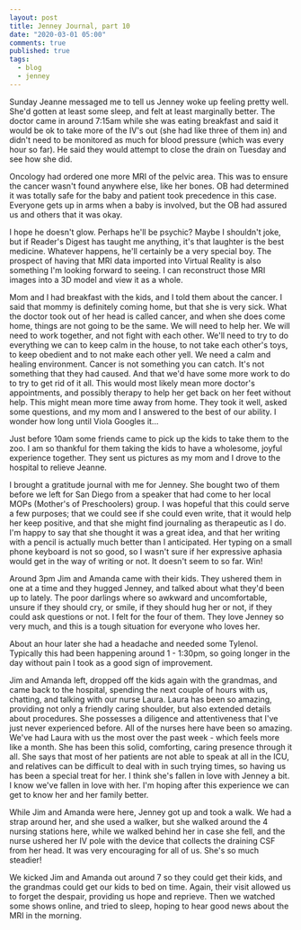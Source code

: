 ```yaml
---
layout: post
title: Jenney Journal, part 10
date: "2020-03-01 05:00"
comments: true
published: true
tags:
  - blog
  - jenney
---
```


Sunday Jeanne messaged me to tell us Jenney woke up feeling pretty well. She'd gotten at least some sleep, and felt at least marginally better. The doctor came in around 7:15am while she was eating breakfast and said it would be ok to take more of the IV's out (she had like three of them in) and didn't need to be monitored as much for blood pressure (which was every hour so far). He said they would attempt to close the drain on Tuesday and see how she did. 

Oncology had ordered one more MRI of the pelvic area. This was to ensure the cancer wasn't found anywhere else, like her bones. OB had determined it was totally safe for the baby and patient took precedence in this case. Everyone gets up in arms when a baby is involved, but the OB had assured us and others that it was okay.

I hope he doesn't glow. Perhaps he'll be psychic? Maybe I shouldn't joke, but if Reader's Digest has taught me anything, it's that laughter is the best medicine. Whatever happens, he'll certainly be a very special boy. The prospect of having that MRI data imported into Virtual Reality is also something I'm looking forward to seeing. I can reconstruct those MRI images into a 3D model and view it as a whole.

Mom and I had breakfast with the kids, and I told them about the cancer. I said that mommy is definitely coming home, but that she is very sick. What the doctor took out of her head is called cancer, and when she does come home, things are not going to be the same. We will need to help her. We will need to work together, and not fight with each other. We'll need to try to do everything we can to keep calm in the house, to not take each other's toys, to keep obedient and to not make each other yell. We need a calm and healing environment. Cancer is not something you can catch. It's not something that they had caused. And that we'd have some more work to do to try to get rid of it all. This would most likely mean more doctor's appointments, and possibly therapy to help her get back on her feet without help. This might mean more time away from home. They took it well, asked some questions, and my mom and I answered to the best of our ability. I wonder how long until Viola Googles it...

Just before 10am some friends came to pick up the kids to take them to the zoo. I am so thankful for them taking the kids to have a wholesome, joyful experience together. They sent us pictures as my mom and I drove to the hospital to relieve Jeanne.

I brought a gratitude journal with me for Jenney. She bought two of them before we left for San Diego from a speaker that had come to her local MOPs (Mother's of Preschoolers) group. I was hopeful that this could serve a few purposes; that we could see if she could even write, that it would help her keep positive, and that she might find journaling as therapeutic as I do. I'm happy to say that she thought it was a great idea, and that her writing with a pencil is actually much better than I anticipated. Her typing on a small phone keyboard is not so good, so I wasn't sure if her expressive aphasia would get in the way of writing or not. It doesn't seem to so far. Win!

Around 3pm Jim and Amanda came with their kids. They ushered them in one at a time and they hugged Jenney, and talked about what they'd been up to lately. The poor darlings where so awkward and uncomfortable, unsure if they should cry, or smile, if they should hug her or not, if they could ask questions or not. I felt for the four of them. They love Jenney so very much, and this is a tough situation for everyone who loves her.

About an hour later she had a headache and needed some Tylenol. Typically this had been happening around 1 - 1:30pm, so going longer in the day without pain I took as a good sign of improvement.

Jim and Amanda left, dropped off the kids again with the grandmas, and came back to the hospital, spending the next couple of hours with us, chatting, and talking with our nurse Laura. Laura has been so amazing, providing not only a friendly caring shoulder, but also extended details about procedures. She possesses a diligence and attentiveness that I've just never experienced before. All of the nurses here have been so amazing. We've had Laura with us the most over the past week - which feels more like a month. She has been this solid, comforting, caring presence through it all. She says that most of her patients are not able to speak at all in the ICU, and relatives can be difficult to deal with in such trying times, so having us has been a special treat for her. I think she's fallen in love with Jenney a bit. I know we've fallen in love with her. I'm hoping after this experience we can get to know her and her family better.

While Jim and Amanda were here, Jenney got up and took a walk. We had a strap around her, and she used a walker, but she walked around the 4 nursing stations here, while we walked behind her in case she fell, and the nurse ushered her IV pole with the device that collects the draining CSF from her head. It was very encouraging for all of us. She's so much steadier!

We kicked Jim and Amanda out around 7 so they could get their kids, and the grandmas could get our kids to bed on time. Again, their visit allowed us to forget the despair, providing us hope and reprieve. Then we watched some shows online, and tried to sleep, hoping to hear good news about the MRI in the morning.
